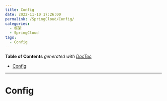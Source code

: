 ```yaml
---
title: Config
date: 2022-11-10 17:26:00
permalink: /SpringCloud/Config/
categories:
  - 框架
  - SpringCloud
tags:
  - Config
---
```

<!-- START doctoc generated TOC please keep comment here to allow auto update -->
<!-- DON'T EDIT THIS SECTION, INSTEAD RE-RUN doctoc TO UPDATE -->
**Table of Contents**  *generated with [DocToc](https://github.com/thlorenz/doctoc)*

- [Config](#config)

<!-- END doctoc generated TOC please keep comment here to allow auto update -->

---

# Config

